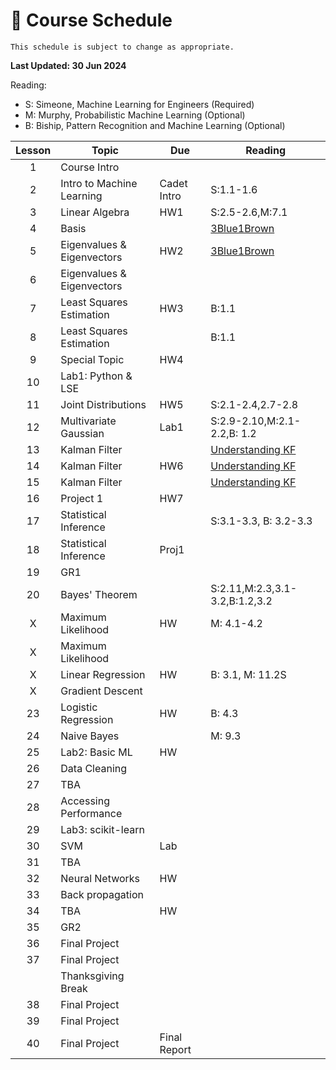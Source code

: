 # 📆 Course Schedule

```{note}
This schedule is subject to change as appropriate.
```
**Last Updated: 30 Jun 2024**

Reading: 
- S: Simeone, Machine Learning for Engineers (Required)
- M: Murphy, Probabilistic Machine Learning (Optional)
- B: Biship, Pattern Recognition and Machine Learning (Optional)

|Lesson|  Topic                        | Due         | Reading
|:----:|-------------------------------|-------------|-----------------
|1     | Course Intro                  |             |           
|2     | Intro to Machine Learning     | Cadet Intro | S:1.1-1.6 
|3     | Linear Algebra                | HW1         | S:2.5-2.6,M:7.1  
|4     | Basis                         |             | [3Blue1Brown](https://www.youtube.com/watch?v=P2LTAUO1TdA)
|5     | Eigenvalues & Eigenvectors    | HW2         | [3Blue1Brown](https://www.youtube.com/watch?v=PFDu9oVAE-g)
|6     | Eigenvalues & Eigenvectors    |             |           
|7     | Least Squares Estimation      | HW3         | B:1.1          
|8     | Least Squares Estimation      |             | B:1.1          
|9     | Special Topic                 | HW4         |           
|10    | Lab1: Python & LSE            |             |      
|11    | Joint Distributions           | HW5         | S:2.1-2.4,2.7-2.8       
|12    | Multivariate Gaussian         | Lab1        | S:2.9-2.10,M:2.1-2.2,B: 1.2
|13    | Kalman Filter                 |             | [Understanding KF](https://www.youtube.com/playlist?list=PLn8PRpmsu08pzi6EMiYnR-076Mh-q3tWr)
|14    | Kalman Filter                 | HW6         | [Understanding KF](https://www.youtube.com/playlist?list=PLn8PRpmsu08pzi6EMiYnR-076Mh-q3tWr)
|15    | Kalman Filter                 |             | [Understanding KF](https://www.youtube.com/playlist?list=PLn8PRpmsu08pzi6EMiYnR-076Mh-q3tWr)
|16    | Project 1                     | HW7         |
|17    | Statistical Inference         |             | S:3.1-3.3, B: 3.2-3.3    
|18    | Statistical Inference         | Proj1       |     
|19    | GR1                           |             |    
|20    | Bayes' Theorem                |             | S:2.11,M:2.3,3.1-3.2,B:1.2,3.2   
|X     | Maximum Likelihood            | HW          | M: 4.1-4.2  
|X     | Maximum Likelihood            |             |    
|X     | Linear Regression             | HW          | B: 3.1, M: 11.2S   
|X     | Gradient Descent              |             |    
|23    | Logistic Regression           | HW          | B: 4.3   
|24    | Naive Bayes                   |             | M: 9.3   
|25    | Lab2: Basic ML                | HW          |    
|26    | Data Cleaning                 |             |    
|27    | TBA                           |             | 
|28    | Accessing Performance         |             | 
|29    | Lab3: scikit-learn            |             |    
|30    | SVM                           | Lab         |    
|31    | TBA                           |             |    
|32    | Neural Networks               | HW          |
|33    | Back propagation              |             |  
|34    | TBA                           | HW          |    
|35    | GR2                           |             |
|36    | Final Project                 |             |
|37    | Final Project                 |             |
|      | Thanksgiving Break            |             |
|38    | Final Project                 |             |
|39    | Final Project                 |             |
|40    | Final Project                 | Final Report|
